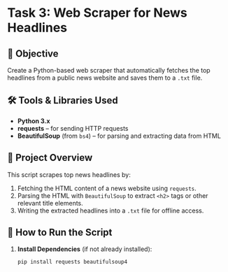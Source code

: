# Task 3: Web Scraper for News Headlines

## 📌 Objective
Create a Python-based web scraper that automatically fetches the top headlines from a public news website and saves them to a `.txt` file.

## 🛠️ Tools & Libraries Used
- **Python 3.x**
- **requests** – for sending HTTP requests
- **BeautifulSoup** (from `bs4`) – for parsing and extracting data from HTML

## 🧠 Project Overview
This script scrapes top news headlines by:
1. Fetching the HTML content of a news website using `requests`.
2. Parsing the HTML with `BeautifulSoup` to extract `<h2>` tags or other relevant title elements.
3. Writing the extracted headlines into a `.txt` file for offline access.

## 🚀 How to Run the Script
1. **Install Dependencies** (if not already installed):
   ```bash
   pip install requests beautifulsoup4
